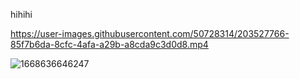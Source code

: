 hihihi




https://user-images.githubusercontent.com/50728314/203527766-85f7b6da-8cfc-4afa-a29b-a8cda9c3d0d8.mp4

![1668636646247](https://user-images.githubusercontent.com/50728314/203527924-fefabbe3-5933-489d-b260-e31be71469b7.jpg)
